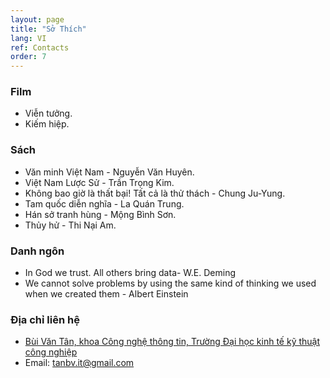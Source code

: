 ```yaml
---
layout: page
title: "Sở Thích"
lang: VI
ref: Contacts
order: 7
---
```

### Film
* Viễn tưởng.
* Kiếm hiệp.

### Sách
* Văn minh Việt Nam - Nguyễn Văn Huyên.
* Việt Nam Lược Sử - Trần Trọng Kim.
* Không bao giờ là thất bại! Tất cả là thử thách - Chung Ju-Yung.
* Tam quốc diễn nghĩa - La Quán Trung.
* Hán sở tranh hùng - Mộng Bình Sơn. 
* Thủy hử - Thi Nại Am.

### Danh ngôn
* In God we trust. All others bring data- W.E. Deming
* We cannot solve problems by using the same kind of thinking we used when we created them - Albert Einstein

### Địa chỉ liên hệ
* [Bùi Văn Tân, khoa Công nghệ thông tin, Trường Đại học kinh tế kỹ thuật công nghiệp](https://goo.gl/maps/P6Xx9UeHagcydkQw6)
* Email: tanbv.it@gmail.com


